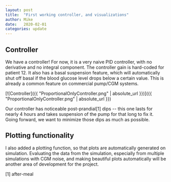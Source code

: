 ```yaml
---
layout: post
title:  "First working controller, and visualizations"
author: Mike
date:   2020-02-01
categories: update
---
```


## Controller
We have a controller! For now, it is a very naive PID controller, with no derivative and no integral component. The controller gain is hard-coded for patient 12. It also has a basal suspension feature, which will automatically shut off basal if the blood glucose level drops below a certain value. This is already a common feature on commercial pump/CGM systems.

[![Controller]({{ "ProportionalOnlyController.png" | absolute_url  }})]({{ "ProportionalOnlyController.png" | absolute_url  }})

Our controller has noticeable post-prandial[1] dips -- this one lasts for nearly 4 hours and takes suspension of the pump for that long to fix it. Going forward, we want to minimize those dips as much as possible.

## Plotting functionality

I also added a plotting function, so that plots are automatically generated on simulation. Evaluating the data from the simulation, especially from multiple simulations with CGM noise, and making beautiful plots automatically will be another area of development for the project.

[1] after-meal